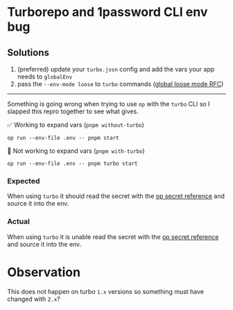 # Turborepo and 1password CLI env bug

## Solutions

1. (preferred) update your `turbo.json` config and add the vars your app needs to `globalEnv`
1. pass the `--env-mode loose` to `turbo` commands ([global loose mode RFC](https://github.com/vercel/turbo/discussions/8611))

---
Something is going wrong when trying to use `op` with the `turbo` CLI so I slapped this repro together to see what gives.

✅ Working to expand vars (`pnpm without-turbo`)

```
op run --env-file .env -- pnpm start 
```

🛑 Not working to expand vars (`pnpm with-turbo`)

```
op run --env-file .env -- pnpm turbo start 
```
### Expected 
When using `turbo` it should read the secret with the [op secret reference](https://developer.1password.com/docs/cli/secret-references/) and source it into the env.

### Actual
When using `turbo` it is unable read the secret with the [op secret reference](https://developer.1password.com/docs/cli/secret-references/) and source it into the env.

# Observation

This does not happen on turbo `1.x` versions so something must have changed with `2.x`?
